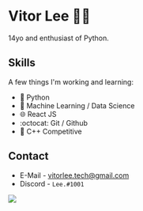# Vitor Lee 👨‍💻 
14yo and enthusiast of Python.

## Skills 
A few things I'm working and learning:
- 🐍 Python 
- 🤖 Machine Learning  /  Data Science
- 🌐 React JS
- :octocat: Git / Github
- 🔧 C++ Competitive 

## Contact 
- E-Mail - <a>vitorlee.tech@gmail.com</a> 
- Discord - `Lee.#1001` <br>

<img src="https://github-readme-stats.vercel.app/api?username=vLeeH&show_icons=true&hide_border=false">
